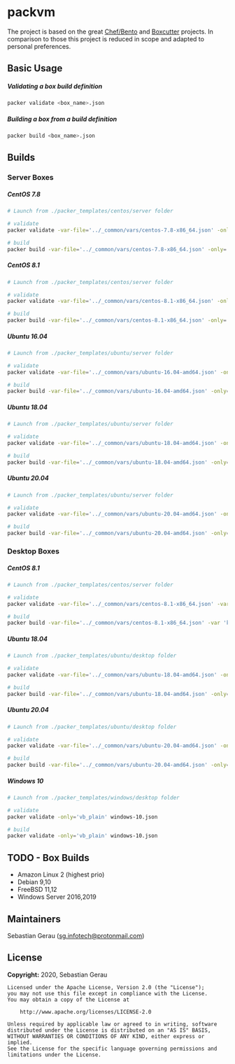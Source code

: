 # packvm

The project is based on the great [Chef/Bento](https://github.com/chef/bento) and 
[Boxcutter](https://github.com/boxcutter) projects. In comparison to those this 
project is reduced in scope and adapted to personal preferences.

## Basic Usage
##### Validating a box build definition
```bash
packer validate <box_name>.json
```

##### Building a box from a build definition
```bash
packer build <box_name>.json
```

## Builds
### **Server Boxes**
##### CentOS 7.8
```bash
# Launch from ./packer_templates/centos/server folder

# validate
packer validate -var-file='../_common/vars/centos-7.8-x86_64.json' -only='vb_plain' centos.json

# build
packer build -var-file='../_common/vars/centos-7.8-x86_64.json' -only='vb_plain' centos.json
```

##### CentOS 8.1
```bash
# Launch from ./packer_templates/centos/server folder

# validate
packer validate -var-file='../_common/vars/centos-8.1-x86_64.json' -only='vb_plain' centos.json

# build
packer build -var-file='../_common/vars/centos-8.1-x86_64.json' -only='vb_plain' centos.json
```

##### Ubuntu 16.04
```bash
# Launch from ./packer_templates/ubuntu/server folder

# validate
packer validate -var-file='../_common/vars/ubuntu-16.04-amd64.json' -only='vb_plain' ubuntu.json

# build
packer build -var-file='../_common/vars/ubuntu-16.04-amd64.json' -only='vb_plain' ubuntu.json
```

##### Ubuntu 18.04
```bash
# Launch from ./packer_templates/ubuntu/server folder

# validate
packer validate -var-file='../_common/vars/ubuntu-18.04-amd64.json' -only='vb_plain' ubuntu.json

# build
packer build -var-file='../_common/vars/ubuntu-18.04-amd64.json' -only='vb_plain' ubuntu.json
```

##### Ubuntu 20.04
```bash
# Launch from ./packer_templates/ubuntu/server folder

# validate
packer validate -var-file='../_common/vars/ubuntu-20.04-amd64.json' -only='vb_plain' ubuntu.json

# build
packer build -var-file='../_common/vars/ubuntu-20.04-amd64.json' -only='vb_plain' ubuntu.json
```

### **Desktop Boxes**
##### CentOS 8.1
```bash
# Launch from ./packer_templates/centos/server folder

# validate
packer validate -var-file='../_common/vars/centos-8.1-x86_64.json' -var 'ks_path=8/ks_desktop.cfg' -only='vb_plain' centos.json

# build
packer build -var-file='../_common/vars/centos-8.1-x86_64.json' -var 'ks_path=8/ks_desktop.cfg' -only='vb_plain' centos.json
```

##### Ubuntu 18.04
```bash
# Launch from ./packer_templates/ubuntu/desktop folder

# validate
packer validate -var-file='../_common/vars/ubuntu-18.04-amd64.json' -only='vb_plain' ubuntu.json

# build
packer build -var-file='../_common/vars/ubuntu-18.04-amd64.json' -only='vb_plain' ubuntu.json
```

##### Ubuntu 20.04
```bash
# Launch from ./packer_templates/ubuntu/desktop folder

# validate
packer validate -var-file='../_common/vars/ubuntu-20.04-amd64.json' -only='vb_plain' ubuntu.json

# build
packer build -var-file='../_common/vars/ubuntu-20.04-amd64.json' -only='vb_plain' ubuntu.json
```

##### Windows 10
```bash
# Launch from ./packer_templates/windows/desktop folder

# validate
packer validate -only='vb_plain' windows-10.json

# build
packer validate -only='vb_plain' windows-10.json
```

## TODO - Box Builds
* Amazon Linux 2 (highest prio)
* Debian 9,10
* FreeBSD 11,12
* Windows Server 2016,2019

## Maintainers
Sebastian Gerau ([sg.infotech@protonmail.com](mailto:sg.infotech@protonmail.com))

## License
**Copyright:** 2020, Sebastian Gerau

```
Licensed under the Apache License, Version 2.0 (the "License");
you may not use this file except in compliance with the License.
You may obtain a copy of the License at

    http://www.apache.org/licenses/LICENSE-2.0

Unless required by applicable law or agreed to in writing, software
distributed under the License is distributed on an "AS IS" BASIS,
WITHOUT WARRANTIES OR CONDITIONS OF ANY KIND, either express or implied.
See the License for the specific language governing permissions and
limitations under the License.
```
